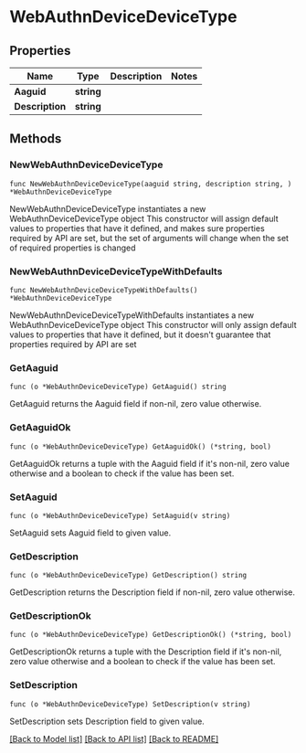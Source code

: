 # WebAuthnDeviceDeviceType

## Properties

Name | Type | Description | Notes
------------ | ------------- | ------------- | -------------
**Aaguid** | **string** |  | 
**Description** | **string** |  | 

## Methods

### NewWebAuthnDeviceDeviceType

`func NewWebAuthnDeviceDeviceType(aaguid string, description string, ) *WebAuthnDeviceDeviceType`

NewWebAuthnDeviceDeviceType instantiates a new WebAuthnDeviceDeviceType object
This constructor will assign default values to properties that have it defined,
and makes sure properties required by API are set, but the set of arguments
will change when the set of required properties is changed

### NewWebAuthnDeviceDeviceTypeWithDefaults

`func NewWebAuthnDeviceDeviceTypeWithDefaults() *WebAuthnDeviceDeviceType`

NewWebAuthnDeviceDeviceTypeWithDefaults instantiates a new WebAuthnDeviceDeviceType object
This constructor will only assign default values to properties that have it defined,
but it doesn't guarantee that properties required by API are set

### GetAaguid

`func (o *WebAuthnDeviceDeviceType) GetAaguid() string`

GetAaguid returns the Aaguid field if non-nil, zero value otherwise.

### GetAaguidOk

`func (o *WebAuthnDeviceDeviceType) GetAaguidOk() (*string, bool)`

GetAaguidOk returns a tuple with the Aaguid field if it's non-nil, zero value otherwise
and a boolean to check if the value has been set.

### SetAaguid

`func (o *WebAuthnDeviceDeviceType) SetAaguid(v string)`

SetAaguid sets Aaguid field to given value.


### GetDescription

`func (o *WebAuthnDeviceDeviceType) GetDescription() string`

GetDescription returns the Description field if non-nil, zero value otherwise.

### GetDescriptionOk

`func (o *WebAuthnDeviceDeviceType) GetDescriptionOk() (*string, bool)`

GetDescriptionOk returns a tuple with the Description field if it's non-nil, zero value otherwise
and a boolean to check if the value has been set.

### SetDescription

`func (o *WebAuthnDeviceDeviceType) SetDescription(v string)`

SetDescription sets Description field to given value.



[[Back to Model list]](../README.md#documentation-for-models) [[Back to API list]](../README.md#documentation-for-api-endpoints) [[Back to README]](../README.md)


